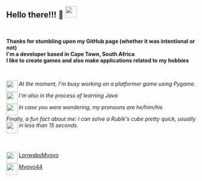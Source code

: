 ## Hello there!!! 👋 <img src="https://user-images.githubusercontent.com/57689939/222917072-c883ce58-bc06-4206-8ce6-d42bf9a81e5b.png" height="30">

<br>

**Thanks for stumbling upon my GitHub page (whether it was intentional or not)** <br>
**I'm a developer based in Cape Town, South Africa** <br>
**I like to create games and also make applications related to my hobbies**

<br>

*At the moment, I'm busy working on a platformer game using Pygame.* <img src="https://user-images.githubusercontent.com/57689939/222917304-57940e94-935f-42d2-b4d6-b0bcdc7cd39f.png" height="30" align="left">

*I'm also in the process of learning Java* <img src="https://user-images.githubusercontent.com/57689939/222917296-508f07a0-ded5-4ea2-b637-d7fcd08965b5.png" height="30" align="left">

*In case you were wondering, my pronouns are he/him/his* <img src="https://user-images.githubusercontent.com/57689939/222917463-c6a8805a-bd9d-4345-bfc2-d3818728655b.png" height="30" align="left">

*Finally, a fun fact about me: I can solve a Rubik's cube pretty quick, usually in less than 15 seconds.* <img src="https://user-images.githubusercontent.com/57689939/222917506-71a784ef-526d-47f2-89b5-ceb05c5266d2.png" height="30" align="left">

<br>
<br>

<img src="https://user-images.githubusercontent.com/57689939/222919564-eeaf561b-8137-49bf-a805-1f843ee57f84.png" height="30" align="left"> <a href="https://www.linkedin.com/in/lonwabo-mvovo/">LonwaboMvovo</a>

<img src="https://user-images.githubusercontent.com/57689939/222917635-52c60891-233c-4bd1-a3ef-0bb6e9c0f292.png" height="30" align="left"> <a href="https://twitter.com/Mvovo44">Mvovo44</a>
